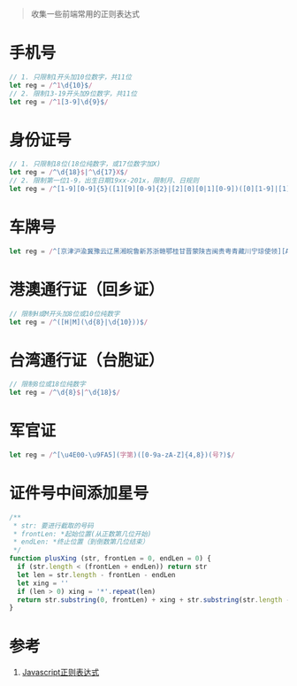 > 收集一些前端常用的正则表达式

# 手机号
```javascript
// 1. 只限制1开头加10位数字，共11位
let reg = /^1\d{10}$/
// 2. 限制13-19开头加9位数字，共11位
let reg = /^1[3-9]\d{9}$/
```
# 身份证号
```javascript
// 1. 只限制18位(18位纯数字，或17位数字加X)
let reg = /^\d{18}$|^\d{17}X$/
// 2. 限制第一位1-9，出生日期19xx-201x，限制月、日规则
let reg = /^[1-9][0-9]{5}([1][9][0-9]{2}|[2][0][0|1][0-9])([0][1-9]|[1][0|1|2])([0][1-9]|[1|2][0-9]|[3][0|1])[0-9]{3}([0-9]|[X])$/
```
# 车牌号
```javascript
let reg = /^[京津沪渝冀豫云辽黑湘皖鲁新苏浙赣鄂桂甘晋蒙陕吉闽贵粤青藏川宁琼使领][A-Z][A-HJ-NP-Z0-9]{4,5}[A-HJ-NP-Z0-9挂学警港澳使领]$/
```
# 港澳通行证（回乡证）
```javascript
// 限制H或M开头加8位或10位纯数字
let reg = /^([H|M](\d{8}|\d{10}))$/
```
# 台湾通行证（台胞证）
```javascript
// 限制8位或18位纯数字
let reg = /^\d{8}$|^\d{18}$/
```
# 军官证
```javascript
let reg = /^[\u4E00-\u9FA5](字第)([0-9a-zA-Z]{4,8})(号?)$/
```
# 证件号中间添加星号
```javascript
/**
 * str: 要进行截取的号码
 * frontLen: *起始位置(从正数第几位开始)
 * endLen: *终止位置（到倒数第几位结束）
 */
function plusXing (str, frontLen = 0, endLen = 0) {
  if (str.length < (frontLen + endLen)) return str
  let len = str.length - frontLen - endLen
  let xing = ''
  if (len > 0) xing = '*'.repeat(len)
  return str.substring(0, frontLen) + xing + str.substring(str.length - endLen)
}
```

# 参考

1. [Javascript正则表达式](https://www.baidufe.com/item/eb10deb92f2c05ca32cf.html)

